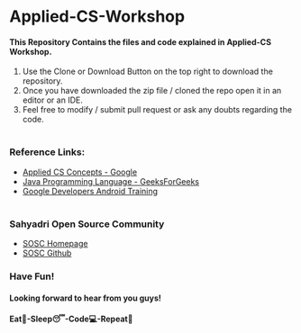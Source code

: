 # Applied-CS-Workshop
#### This Repository Contains the files and code explained in Applied-CS Workshop.

1. Use the Clone or Download Button on the top right to download the repository.
1. Once you have downloaded the zip file / cloned the repo open it in an editor or an IDE.
1. Feel free to modify / submit pull request or ask any doubts regarding the code.
</br></br>
### Reference Links: 
* [Applied CS Concepts - Google](https://appliedcsskills.withgoogle.com/)
* [Java Programming Language - GeeksForGeeks](https://www.geeksforgeeks.org/java/)
* [Google Developers Android Training](https://developers.google.com/training/android/)
<br></br>

### Sahyadri Open Source Community
- [SOSC Homepage](https://sosc.org.in/)
- [SOSC Github](https://github.com/so-sc)


### Have Fun!
#### Looking forward to hear from you guys!
#### Eat🍔-Sleep😴-Code💻-Repeat🔁
